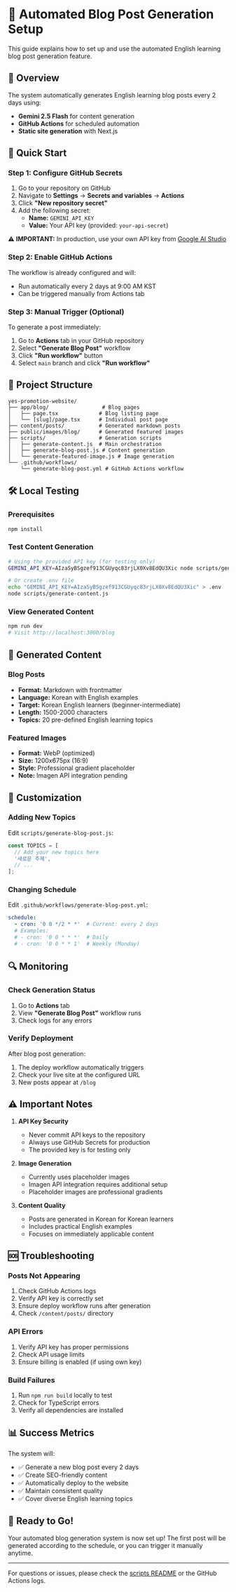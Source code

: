 # 🤖 Automated Blog Post Generation Setup

This guide explains how to set up and use the automated English learning blog post generation feature.

## 🎯 Overview

The system automatically generates English learning blog posts every 2 days using:
- **Gemini 2.5 Flash** for content generation  
- **GitHub Actions** for scheduled automation
- **Static site generation** with Next.js

## 🚀 Quick Start

### Step 1: Configure GitHub Secrets

1. Go to your repository on GitHub
2. Navigate to **Settings** → **Secrets and variables** → **Actions**
3. Click **"New repository secret"**
4. Add the following secret:
   - **Name:** `GEMINI_API_KEY`
   - **Value:** Your API key (provided: `your-api-secret`)

⚠️ **IMPORTANT:** In production, use your own API key from [Google AI Studio](https://aistudio.google.com/apikey)

### Step 2: Enable GitHub Actions

The workflow is already configured and will:
- Run automatically every 2 days at 9:00 AM KST
- Can be triggered manually from Actions tab

### Step 3: Manual Trigger (Optional)

To generate a post immediately:
1. Go to **Actions** tab in your GitHub repository
2. Select **"Generate Blog Post"** workflow
3. Click **"Run workflow"** button
4. Select `main` branch and click **"Run workflow"**

## 📁 Project Structure

```
yes-promotion-website/
├── app/blog/                 # Blog pages
│   ├── page.tsx             # Blog listing page
│   └── [slug]/page.tsx      # Individual post page
├── content/posts/           # Generated markdown posts
├── public/images/blog/      # Generated featured images
├── scripts/                 # Generation scripts
│   ├── generate-content.js  # Main orchestration
│   ├── generate-blog-post.js # Content generation
│   └── generate-featured-image.js # Image generation
└── .github/workflows/
    └── generate-blog-post.yml # GitHub Actions workflow
```

## 🛠️ Local Testing

### Prerequisites
```bash
npm install
```

### Test Content Generation
```bash
# Using the provided API key (for testing only)
GEMINI_API_KEY=AIzaSyBSgzef913CGUyqc83rjLX0Xv8EdQU3Xic node scripts/generate-content.js

# Or create .env file
echo "GEMINI_API_KEY=AIzaSyBSgzef913CGUyqc83rjLX0Xv8EdQU3Xic" > .env
node scripts/generate-content.js
```

### View Generated Content
```bash
npm run dev
# Visit http://localhost:3000/blog
```

## 📝 Generated Content

### Blog Posts
- **Format:** Markdown with frontmatter
- **Language:** Korean with English examples
- **Target:** Korean English learners (beginner-intermediate)
- **Length:** 1500-2000 characters
- **Topics:** 20 pre-defined English learning topics

### Featured Images
- **Format:** WebP (optimized)
- **Size:** 1200x675px (16:9)
- **Style:** Professional gradient placeholder
- **Note:** Imagen API integration pending

## 🎨 Customization

### Adding New Topics
Edit `scripts/generate-blog-post.js`:
```javascript
const TOPICS = [
  // Add your new topics here
  '새로운 주제',
  // ...
];
```

### Changing Schedule
Edit `.github/workflows/generate-blog-post.yml`:
```yaml
schedule:
  - cron: '0 0 */2 * *'  # Current: every 2 days
  # Examples:
  # - cron: '0 0 * * *'  # Daily
  # - cron: '0 0 * * 1'  # Weekly (Monday)
```

## 🔍 Monitoring

### Check Generation Status
1. Go to **Actions** tab
2. View **"Generate Blog Post"** workflow runs
3. Check logs for any errors

### Verify Deployment
After blog post generation:
1. The deploy workflow automatically triggers
2. Check your live site at the configured URL
3. New posts appear at `/blog`

## ⚠️ Important Notes

1. **API Key Security**
   - Never commit API keys to the repository
   - Always use GitHub Secrets for production
   - The provided key is for testing only

2. **Image Generation**
   - Currently uses placeholder images
   - Imagen API integration requires additional setup
   - Placeholder images are professional gradients

3. **Content Quality**
   - Posts are generated in Korean for Korean learners
   - Includes practical English examples
   - Focuses on immediately applicable content

## 🆘 Troubleshooting

### Posts Not Appearing
1. Check GitHub Actions logs
2. Verify API key is correctly set
3. Ensure deploy workflow runs after generation
4. Check `/content/posts/` directory

### API Errors
1. Verify API key has proper permissions
2. Check API usage limits
3. Ensure billing is enabled (if using own key)

### Build Failures
1. Run `npm run build` locally to test
2. Check for TypeScript errors
3. Verify all dependencies are installed

## 📊 Success Metrics

The system will:
- ✅ Generate a new blog post every 2 days
- ✅ Create SEO-friendly content
- ✅ Automatically deploy to the website
- ✅ Maintain consistent quality
- ✅ Cover diverse English learning topics

## 🎉 Ready to Go!

Your automated blog generation system is now set up! The first post will be generated according to the schedule, or you can trigger it manually anytime.

---

For questions or issues, please check the [scripts README](scripts/README.md) or the GitHub Actions logs.